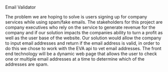 Email Validator

The problem we are hoping to solve is users signing up for company services while using spam/fake emails. 
The stakeholders for this project are company executives who rely on the service to generate revenue for 
the company and if our solution impacts the companies ability to turn a profit as well as the user base of the website. 
Our solution would allow the company to input email addresses and return if the email address is valid, in order to do 
this we chose to work with the EVA api to vet email addresses. The front end technology will be a dynamic web page that 
allows the user to check one or multiple email addresses at a time to determine which of the addresses are spam. 
